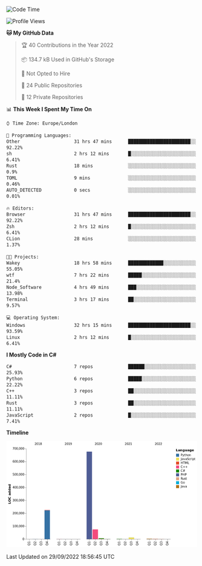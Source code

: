 <!--START_SECTION:waka-->
![Code Time](http://img.shields.io/badge/Code%20Time-265%20hrs%2043%20mins-blue)

![Profile Views](http://img.shields.io/badge/Profile%20Views-12-blue)

**🐱 My GitHub Data** 

> 🏆 40 Contributions in the Year 2022
 > 
> 📦 134.7 kB Used in GitHub's Storage 
 > 
> 🚫 Not Opted to Hire
 > 
> 📜 24 Public Repositories 
 > 
> 🔑 12 Private Repositories  
 > 
📊 **This Week I Spent My Time On** 

```text
⌚︎ Time Zone: Europe/London

💬 Programming Languages: 
Other                    31 hrs 47 mins      ███████████████████████░░   92.22% 
sh                       2 hrs 12 mins       █░░░░░░░░░░░░░░░░░░░░░░░░   6.41% 
Rust                     18 mins             ░░░░░░░░░░░░░░░░░░░░░░░░░   0.9% 
TOML                     9 mins              ░░░░░░░░░░░░░░░░░░░░░░░░░   0.46% 
AUTO_DETECTED            0 secs              ░░░░░░░░░░░░░░░░░░░░░░░░░   0.01%

🔥 Editors: 
Browser                  31 hrs 47 mins      ███████████████████████░░   92.22% 
Zsh                      2 hrs 12 mins       █░░░░░░░░░░░░░░░░░░░░░░░░   6.41% 
CLion                    28 mins             ░░░░░░░░░░░░░░░░░░░░░░░░░   1.37%

🐱‍💻 Projects: 
Wakey                    18 hrs 58 mins      █████████████░░░░░░░░░░░░   55.05% 
wtf                      7 hrs 22 mins       █████░░░░░░░░░░░░░░░░░░░░   21.4% 
Node_Software            4 hrs 49 mins       ███░░░░░░░░░░░░░░░░░░░░░░   13.98% 
Terminal                 3 hrs 17 mins       ██░░░░░░░░░░░░░░░░░░░░░░░   9.57%

💻 Operating System: 
Windows                  32 hrs 15 mins      ███████████████████████░░   93.59% 
Linux                    2 hrs 12 mins       █░░░░░░░░░░░░░░░░░░░░░░░░   6.41%

```

**I Mostly Code in C#** 

```text
C#                       7 repos             ██████░░░░░░░░░░░░░░░░░░░   25.93% 
Python                   6 repos             █████░░░░░░░░░░░░░░░░░░░░   22.22% 
C++                      3 repos             ██░░░░░░░░░░░░░░░░░░░░░░░   11.11% 
Rust                     3 repos             ██░░░░░░░░░░░░░░░░░░░░░░░   11.11% 
JavaScript               2 repos             █░░░░░░░░░░░░░░░░░░░░░░░░   7.41%

```


**Timeline**

![Chart not found](https://raw.githubusercontent.com/Jirubizu/Jirubizu/master/charts/bar_graph.png) 


 Last Updated on 29/09/2022 18:56:45 UTC
<!--END_SECTION:waka-->